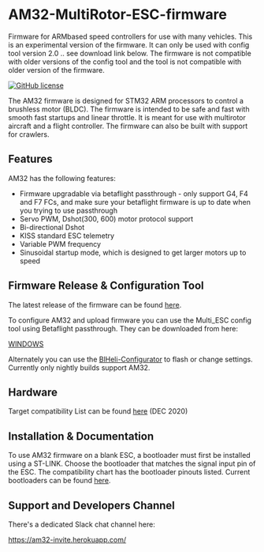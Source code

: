 # AM32-MultiRotor-ESC-firmware
Firmware for ARMbased speed controllers for use with many vehicles.
This is an experimental version of the firmware. It can only be used with config tool version 2.0 .. see download link below. The firmware is not compatible with older versions of the config tool and the tool is not compatible with older version of the firmware.
<p align="left">
  <a href="/LICENSE"><img src="https://img.shields.io/badge/license-GPL--3.0-brightgreen" alt="GitHub license" /></a>
</p>

The AM32 firmware is designed for STM32 ARM processors to control a brushless motor (BLDC).
The firmware is intended to be safe and fast with smooth fast startups and linear throttle. It is meant for use with multirotor aircraft and a flight controller. The firmware can also be built with support for crawlers.

## Features

AM32 has the following features:

- Firmware upgradable via betaflight passthrough - only support G4, F4 and F7 FCs, and make sure your betaflight firmware is up to date when you trying to use passthrough
- Servo PWM, Dshot(300, 600) motor protocol support
- Bi-directional Dshot
- KISS standard ESC telemetry
- Variable PWM frequency
- Sinusoidal startup mode, which is designed to get larger motors up to speed

## Firmware Release & Configuration Tool

The latest release of the firmware can be found [here](https://github.com/AlkaMotors/AM32-MultiRotor-ESC-firmware/releases/).

To configure AM32 and upload firmware you can use the Multi_ESC config tool using Betaflight passthrough. They can be downloaded from here:

[WINDOWS](https://drive.google.com/file/d/1fO9hSQXID2EZnVr5cmi54BLtMpFt9l10/view?usp=sharing)


Alternately you can use the [BlHeli-Configurator](https://github.com/blheli-configurator/blheli-configurator-nightlies/releases/tag/v20201229.20) to flash or change settings. Currently only nightly builds support AM32.



## Hardware
Target compatibility List can be found [here](https://github.com/AlkaMotors/AM32-MultiRotor-ESC-firmware/wiki/List-of-Supported-Hardware) (DEC 2020)


## Installation & Documentation

To use AM32 firmware on a blank ESC, a bootloader must first be installed using a ST-LINK. Choose the bootloader that matches the signal input pin of the ESC.
The compatibility chart has the bootloader pinouts listed.
Current bootloaders can be found [here](https://github.com/AlkaMotors/AM32_Bootloader_F051/releases/tag/V6).


## Support and Developers Channel

There's a dedicated Slack chat channel here:

https://am32-invite.herokuapp.com/


